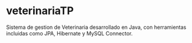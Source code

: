 # veterinariaTP
Sistema de gestion de Veterinaria desarrollado en Java, con herramientas incluidas como JPA, Hibernate y MySQL Connector.
